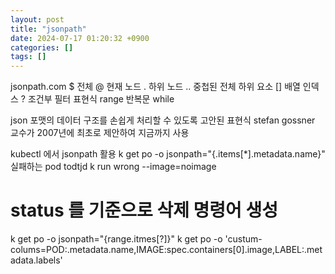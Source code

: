 ```yaml
---
layout: post
title: "jsonpath"
date: 2024-07-17 01:20:32 +0900
categories: []
tags: []
---
```


jsonpath.com
$ 전체
@ 현재 노드
. 하위 노드
.. 중첩된 전체 하위 요소
[] 배열 인덱스
? 조건부 필터 표현식
range 반복문 while

json 포맷의 데이터 구조를 손쉽게 처리할 수 있도록 고안된 표현식
stefan gossner 교수가 2007년에 최초로 제안하여 지금까지 사용

kubectl 에서 jsonpath 활용
k get po -o jsonpath="{.items[*].metadata.name}"
실패하는 pod todtjd
k run wrong --image=noimage

# status 를 기준으로 삭제 명령어 생성

k get po -o jsonpath="{range.itmes[?]}"
k get po -o 'custum-colums=POD:.metadata.name,IMAGE:spec.containers[0].image,LABEL:.metadata.labels'
